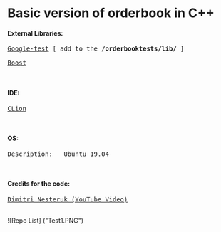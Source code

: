 # Basic version of orderbook in C++

<h4>External Libraries: </h4>
<pre><a href="https://github.com/google/googletest">Google-test</a> [ add to the <b>/orderbooktests/lib/</b> ] </br>
<a href="https://www.boost.org/">Boost</a> </pre>

</br>

<h4> IDE: </h4>
<pre><a href="https://www.jetbrains.com/clion/">CLion</a></pre>

</br>

<h4> OS: </h4>
<pre>Description:	Ubuntu 19.04</pre>

</br>

<h4>Credits for the code: </h4>
<pre><a href="https://www.youtube.com/watch?v=fxN4xEZvrxI">Dimitri Nesteruk (YouTube Video)</a></pre>

</br>
![Repo List] ("Test1.PNG")
